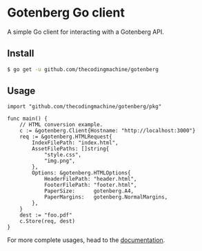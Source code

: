 # Gotenberg Go client

A simple Go client for interacting with a Gotenberg API.

## Install

```bash
$ go get -u github.com/thecodingmachine/gotenberg
```

## Usage

```golang
import "github.com/thecodingmachine/gotenberg/pkg"

func main() {
    // HTML conversion example.
    c := &gotenberg.Client{Hostname: "http://localhost:3000"}
    req := &gotenberg.HTMLRequest{
        IndexFilePath: "index.html",
        AssetFilePaths: []string{
            "style.css",
            "img.png",
        },
        Options: &gotenberg.HTMLOptions{
            HeaderFilePath: "header.html",
            FooterFilePath: "footer.html",
            PaperSize:      gotenberg.A4,
            PaperMargins:   gotenberg.NormalMargins,  
        },
    }
    dest := "foo.pdf"
    c.Store(req, dest)
}
```

For more complete usages, head to the [documentation](https://thecodingmachine.github.io/gotenberg).